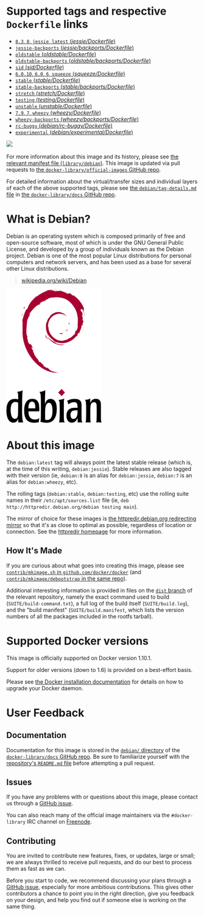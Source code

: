 # Supported tags and respective `Dockerfile` links

-	[`8.3`, `8`, `jessie`, `latest` (*jessie/Dockerfile*)](https://github.com/tianon/docker-brew-debian/blob/7d44cfcf679a8cd9803482305c22c7e1af3fee15/jessie/Dockerfile)
-	[`jessie-backports` (*jessie/backports/Dockerfile*)](https://github.com/tianon/docker-brew-debian/blob/7d44cfcf679a8cd9803482305c22c7e1af3fee15/jessie/backports/Dockerfile)
-	[`oldstable` (*oldstable/Dockerfile*)](https://github.com/tianon/docker-brew-debian/blob/7d44cfcf679a8cd9803482305c22c7e1af3fee15/oldstable/Dockerfile)
-	[`oldstable-backports` (*oldstable/backports/Dockerfile*)](https://github.com/tianon/docker-brew-debian/blob/7d44cfcf679a8cd9803482305c22c7e1af3fee15/oldstable/backports/Dockerfile)
-	[`sid` (*sid/Dockerfile*)](https://github.com/tianon/docker-brew-debian/blob/7d44cfcf679a8cd9803482305c22c7e1af3fee15/sid/Dockerfile)
-	[`6.0.10`, `6.0`, `6`, `squeeze` (*squeeze/Dockerfile*)](https://github.com/tianon/docker-brew-debian/blob/7d44cfcf679a8cd9803482305c22c7e1af3fee15/squeeze/Dockerfile)
-	[`stable` (*stable/Dockerfile*)](https://github.com/tianon/docker-brew-debian/blob/7d44cfcf679a8cd9803482305c22c7e1af3fee15/stable/Dockerfile)
-	[`stable-backports` (*stable/backports/Dockerfile*)](https://github.com/tianon/docker-brew-debian/blob/7d44cfcf679a8cd9803482305c22c7e1af3fee15/stable/backports/Dockerfile)
-	[`stretch` (*stretch/Dockerfile*)](https://github.com/tianon/docker-brew-debian/blob/7d44cfcf679a8cd9803482305c22c7e1af3fee15/stretch/Dockerfile)
-	[`testing` (*testing/Dockerfile*)](https://github.com/tianon/docker-brew-debian/blob/7d44cfcf679a8cd9803482305c22c7e1af3fee15/testing/Dockerfile)
-	[`unstable` (*unstable/Dockerfile*)](https://github.com/tianon/docker-brew-debian/blob/7d44cfcf679a8cd9803482305c22c7e1af3fee15/unstable/Dockerfile)
-	[`7.9`, `7`, `wheezy` (*wheezy/Dockerfile*)](https://github.com/tianon/docker-brew-debian/blob/7d44cfcf679a8cd9803482305c22c7e1af3fee15/wheezy/Dockerfile)
-	[`wheezy-backports` (*wheezy/backports/Dockerfile*)](https://github.com/tianon/docker-brew-debian/blob/7d44cfcf679a8cd9803482305c22c7e1af3fee15/wheezy/backports/Dockerfile)
-	[`rc-buggy` (*debian/rc-buggy/Dockerfile*)](https://github.com/tianon/dockerfiles/blob/22a998f815d55217afa0075411b810b8889ceac1/debian/rc-buggy/Dockerfile)
-	[`experimental` (*debian/experimental/Dockerfile*)](https://github.com/tianon/dockerfiles/blob/22a998f815d55217afa0075411b810b8889ceac1/debian/experimental/Dockerfile)

[![](https://badge.imagelayers.io/debian:latest.svg)](https://imagelayers.io/?images=debian:8.3,debian:jessie-backports,debian:oldstable,debian:oldstable-backports,debian:sid,debian:6.0.10,debian:stable,debian:stable-backports,debian:stretch,debian:testing,debian:unstable,debian:7.9,debian:wheezy-backports,debian:rc-buggy,debian:experimental)

For more information about this image and its history, please see [the relevant manifest file (`library/debian`)](https://github.com/docker-library/official-images/blob/master/library/debian). This image is updated via pull requests to [the `docker-library/official-images` GitHub repo](https://github.com/docker-library/official-images).

For detailed information about the virtual/transfer sizes and individual layers of each of the above supported tags, please see [the `debian/tag-details.md` file](https://github.com/docker-library/docs/blob/master/debian/tag-details.md) in [the `docker-library/docs` GitHub repo](https://github.com/docker-library/docs).

# What is Debian?

Debian is an operating system which is composed primarily of free and open-source software, most of which is under the GNU General Public License, and developed by a group of individuals known as the Debian project. Debian is one of the most popular Linux distributions for personal computers and network servers, and has been used as a base for several other Linux distributions.

> [wikipedia.org/wiki/Debian](https://en.wikipedia.org/wiki/Debian)

![logo](https://raw.githubusercontent.com/docker-library/docs/b449be7df57e9ed9086bb5821bfb5d6cdc5d67a4/debian/logo.png)

# About this image

The `debian:latest` tag will always point the latest stable release (which is, at the time of this writing, `debian:jessie`). Stable releases are also tagged with their version (ie, `debian:8` is an alias for `debian:jessie`, `debian:7` is an alias for `debian:wheezy`, etc).

The rolling tags (`debian:stable`, `debian:testing`, etc) use the rolling suite names in their `/etc/apt/sources.list` file (ie, `deb
http://httpredir.debian.org/debian testing main`).

The mirror of choice for these images is [the httpredir.debian.org redirecting mirror](http://httpredir.debian.org) so that it's as close to optimal as possible, regardless of location or connection. See the [httpredir homepage](http://httpredir.debian.org) for more information.

## How It's Made

If you are curious about what goes into creating this image, please see [`contrib/mkimage.sh` in `github.com/docker/docker`](https://github.com/docker/docker/blob/master/contrib/mkimage.sh) (and [`contrib/mkimage/debootstrap` in the same repo](https://github.com/docker/docker/blob/master/contrib/mkimage/debootstrap)).

Additional interesting information is provided in files on the [`dist` branch](https://github.com/tianon/docker-brew-debian/tree/dist) of the relevant repository, namely the exact command used to build (`SUITE/build-command.txt`), a full log of the build itself (`SUITE/build.log`), and the "build manifest" (`SUITE/build.manifest`, which lists the version numbers of all the packages included in the rootfs tarball).

# Supported Docker versions

This image is officially supported on Docker version 1.10.1.

Support for older versions (down to 1.6) is provided on a best-effort basis.

Please see [the Docker installation documentation](https://docs.docker.com/installation/) for details on how to upgrade your Docker daemon.

# User Feedback

## Documentation

Documentation for this image is stored in the [`debian/` directory](https://github.com/docker-library/docs/tree/master/debian) of the [`docker-library/docs` GitHub repo](https://github.com/docker-library/docs). Be sure to familiarize yourself with the [repository's `README.md` file](https://github.com/docker-library/docs/blob/master/README.md) before attempting a pull request.

## Issues

If you have any problems with or questions about this image, please contact us through a [GitHub issue](https://github.com/tianon/docker-brew-debian/issues).

You can also reach many of the official image maintainers via the `#docker-library` IRC channel on [Freenode](https://freenode.net).

## Contributing

You are invited to contribute new features, fixes, or updates, large or small; we are always thrilled to receive pull requests, and do our best to process them as fast as we can.

Before you start to code, we recommend discussing your plans through a [GitHub issue](https://github.com/tianon/docker-brew-debian/issues), especially for more ambitious contributions. This gives other contributors a chance to point you in the right direction, give you feedback on your design, and help you find out if someone else is working on the same thing.
